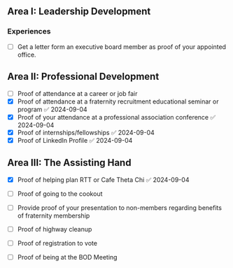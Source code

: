 
## Area I: Leadership Development

### Experiences

- [ ] Get a letter form an executive board member as proof of your appointed office.

## Area II: Professional Development

- [ ] Proof of attendance at a career or job fair
- [x] Proof of attendance at a fraternity recruitment educational seminar or program ✅ 2024-09-04
- [x] Proof of your attendance at a professional association conference ✅ 2024-09-04
- [x] Proof of internships/fellowships ✅ 2024-09-04
- [x] Proof of LinkedIn Profile ✅ 2024-09-04

## Area III: The Assisting Hand

- [x] Proof of helping plan RTT or Cafe Theta Chi ✅ 2024-09-04
- [ ] Proof of going to the cookout
- [ ] Provide proof of your presentation to non-members regarding benefits of fraternity membership
- [ ] Proof of highway cleanup
- [ ] Proof of registration to vote
- [ ] Proof of being at the BOD Meeting

